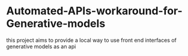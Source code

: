 # Automated-APIs-workaround-for-Generative-models
this project aims to provide a local way to use front end interfaces of generative models as an api